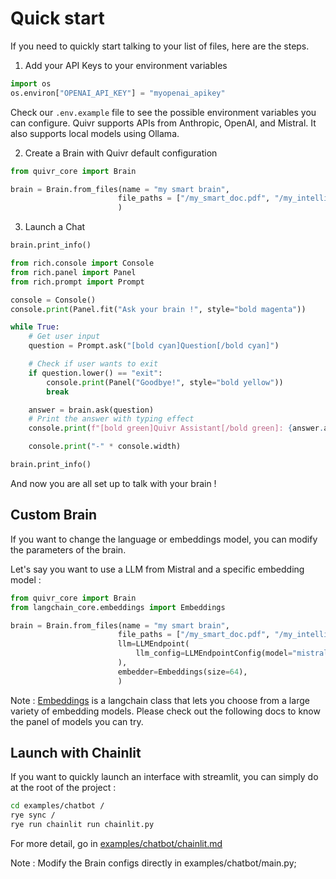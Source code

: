 # Quick start

If you need to quickly start talking to your list of files, here are the steps.

1. Add your API Keys to your environment variables
```python
import os
os.environ["OPENAI_API_KEY"] = "myopenai_apikey"

```
Check our `.env.example` file to see the possible environment variables you can configure. Quivr supports APIs from Anthropic, OpenAI, and Mistral. It also supports local models using Ollama.

2. Create a Brain with Quivr default configuration
```python
from quivr_core import Brain

brain = Brain.from_files(name = "my smart brain",
                        file_paths = ["/my_smart_doc.pdf", "/my_intelligent_doc.txt"],
                        )

```

3. Launch a Chat
```python
brain.print_info()

from rich.console import Console
from rich.panel import Panel
from rich.prompt import Prompt

console = Console()
console.print(Panel.fit("Ask your brain !", style="bold magenta"))

while True:
    # Get user input
    question = Prompt.ask("[bold cyan]Question[/bold cyan]")

    # Check if user wants to exit
    if question.lower() == "exit":
        console.print(Panel("Goodbye!", style="bold yellow"))
        break

    answer = brain.ask(question)
    # Print the answer with typing effect
    console.print(f"[bold green]Quivr Assistant[/bold green]: {answer.answer}")

    console.print("-" * console.width)

brain.print_info()
```

And now you are all set up to talk with your brain !

## Custom Brain
If you want to change the language or embeddings model, you can modify the parameters of the brain.

Let's say you want to use a LLM from Mistral and a specific embedding model :
```python
from quivr_core import Brain
from langchain_core.embeddings import Embeddings

brain = Brain.from_files(name = "my smart brain",
                        file_paths = ["/my_smart_doc.pdf", "/my_intelligent_doc.txt"],
                        llm=LLMEndpoint(
                            llm_config=LLMEndpointConfig(model="mistral-small-latest", llm_base_url="https://api.mistral.ai/v1/chat/completions"),
                        ),
                        embedder=Embeddings(size=64),
                        )
```

Note : [Embeddings](https://python.langchain.com/docs/integrations/text_embedding/) is a langchain class that lets you choose from a large variety of embedding models. Please check out the following docs to know the panel of models you can try.

## Launch with Chainlit

If you want to quickly launch an interface with streamlit, you can simply do at the root of the project :
```bash
cd examples/chatbot /
rye sync /
rye run chainlit run chainlit.py
```
For more detail, go in [examples/chatbot/chainlit.md](https://github.com/QuivrHQ/quivr/tree/main/examples/chatbot)

Note : Modify the Brain configs directly in examples/chatbot/main.py;

